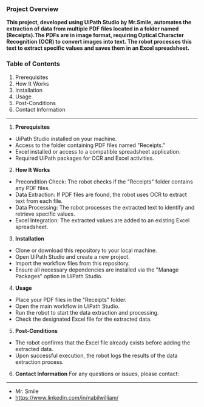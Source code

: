 ### Project Overview ###

**This project, developed using UiPath Studio by Mr.Smile, automates the extraction of data from multiple PDF files located in a folder named (Receipts).The PDFs are in image format, requiring Optical Character Recognition (OCR) to convert images into text. The robot processes this text to extract specific values and saves them in an Excel spreadsheet.**

### Table of Contents ###
1. Prerequisites
2. How It Works
3. Installation
4. Usage
5. Post-Conditions
6. Contact Information
----------------------------------------------------
1. **Prerequisites**
* UiPath Studio installed on your machine.
* Access to the folder containing PDF files named "Receipts."
* Excel installed or access to a compatible spreadsheet application.
* Required UiPath packages for OCR and Excel activities.

2. **How It Works**
* Precondition Check: The robot checks if the "Receipts" folder contains any PDF files.
* Data Extraction: If PDF files are found, the robot uses OCR to extract text from each file.
* Data Processing: The robot processes the extracted text to identify and retrieve specific values.
* Excel Integration: The extracted values are added to an existing Excel spreadsheet.

3. **Installation**
* Clone or download this repository to your local machine.
* Open UiPath Studio and create a new project.
* Import the workflow files from this repository.
* Ensure all necessary dependencies are installed via the "Manage Packages" option in UiPath Studio.

4. **Usage**
* Place your PDF files in the "Receipts" folder.
* Open the main workflow in UiPath Studio.
* Run the robot to start the data extraction and processing.
* Check the designated Excel file for the extracted data.

5. **Post-Conditions**
* The robot confirms that the Excel file already exists before adding the extracted data.
* Upon successful execution, the robot logs the results of the data extraction process.

6. **Contact Information**
For any questions or issues, please contact:
--------------------------------------------
* Mr. Smile
* https://www.linkedin.com/in/nabilwilliam/
